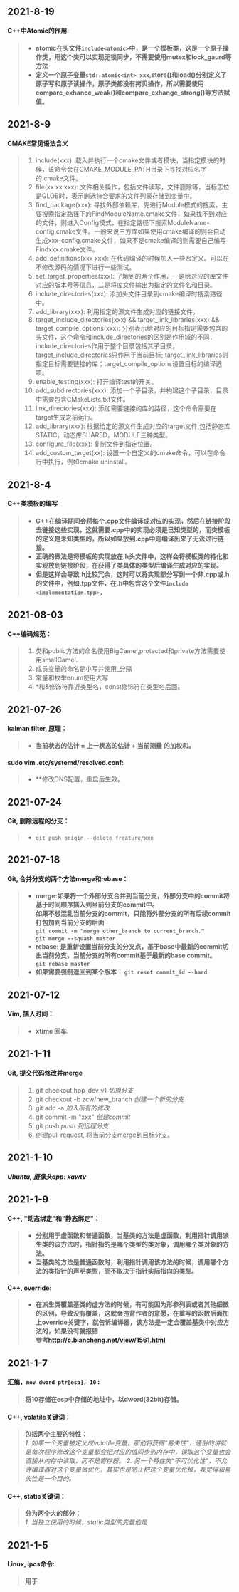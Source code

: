 ## 2021-8-19
#### **C++中Atomic的作用:**  
  >- **atomic在头文件`include<atomic>`中，是一个模板类，这是一个原子操作类，用这个类可以实现无锁同步，不需要使用mutex和lock_gaurd等方法**  
  >- **定义一个原子变量`std::atomic<int> xxx`,store()和load()分别定义了原子写和原子读操作，原子类都没有拷贝操作，所以需要使用compare_exhance_weak()和compare_exhange_strong()等方法赋值。**


## 2021-8-9
#### **CMAKE常见语法含义**  
  >1. include(xxx): 载入并执行一个cmake文件或者模块，当指定模块的时候，该命令会在CMAKE_MODULE_PATH目录下寻找对应名字的.cmake文件。  
  >2. file(xx xx xxx): 文件相关操作，包括文件读写，文件删除等，当标志位是GLOB时，表示删选符合要求的文件列表存储到变量中。  
  >3. find_package(xxx): 寻找外部依赖库，先进行Module模式的搜索，主要搜索指定路径下的FindModuleName.cmake文件，如果找不到对应的文件，则进入Config模式，在指定路径下搜索ModuleName-config.cmake文件。一般来说三方库如果使用cmake编译的则会自动生成xxx-config.cmake文件，如果不是cmake编译的则需要自己编写Findxxx.cmake文件。  
  >4. add_definitions(xxx xxx): 在代码编译的时候加入一些宏定义。可以在不修改源码的情况下进行一些测试。  
  >5. set_target_properties(xxx): 了解到的两个作用，一是给对应的库文件对应的版本号等信息，二是将库文件输出为指定的文件名和目录。  
  >6. include_directories(xxx): 添加头文件目录到cmake编译时搜索路径中。  
  >7. add_library(xxx): 利用指定的源文件生成对应的链接文件。  
  >8. target_include_directories(xxx) && target_link_libraries(xxx) && target_compile_options(xxx): 分别表示给对应的目标指定需要包含的头文件，这个命令和include_directories的区别是作用域的不同，include_directories作用于整个目录包括其子目录，target_include_directories只作用于当前目标; target_link_libraries则指定目标需要链接的库；target_compile_options设置目标的编译选项。  
  >9. enable_testing(xxx): 打开编译test的开关。  
  >10. add_subdirectories(xxx): 添加一个子目录，并构建这个子目录，目录中需要包含CMakeLists.txt文件。  
  >11. link_directories(xxx): 添加需要链接的库的路径，这个命令需要在target生成之前运行。  
  >12. add_library(xxx): 根据给定的源文件生成对应的target文件,包括静态库STATIC，动态库SHARED，MODULE三种类型。  
  >13. configure_file(xxx): 复制文件到指定位置。  
  >14. add_custom_target(xx): 设置一个自定义的cmake命令，可以在命令行中执行，例如cmake uninstall。  



## 2021-8-4
#### **C++类模板的编写**
  >- **C++在编译期间会将每个.cpp文件编译成对应的实现，然后在链接阶段去链接这些实现，这就需要.cpp中的实现必须是已知类型的，而类模板的定义是未知类型的，所以如果放到.cpp中则编译出来了无法进行链接。**
  >- **正确的做法是将模板的实现放在.h头文件中，这样会将模板类的特化和实现放到链接阶段，在获得了类具体的类型后编译生成对应的实现。**
  >- **但是这样会导致.h比较冗余，这时可以将实现部分写到一个非.cpp或.h的文件中，例如.tpp文件，在.h中包含这个文件`include <implementation.tpp>`。**


## 2021-08-03
#### **C++编码规范：**  
  >1. 类和public方法的命名使用BigCamel,protected和private方法需要使用smallCamel.  
  >2. 成员变量的命名是小写并使用_分隔  
  >3. 常量和枚举enum使用大写
  >4. *和&修饰符靠近类型名，const修饰符在类型名后面。


## 2021-07-26
#### kalman filter, 原理：
  >- **当前状态的估计 = 上一状态的估计 + 当前测量 的加权和。**  
#### sudo vim .etc/systemd/resolved.conf:  
  >- **修改DNS配置，重启后生效。

## 2021-07-24
#### Git, 删除远程的分支：
  >- `git push origin --delete freature/xxx`  





## 2021-07-18
#### Git, 合并分支的两个方法merge和rebase：
  >- **merge:如果将一个外部分支合并到当前分支，外部分支中的commit将基于时间顺序插入到当前分支的commit中。  
  如果不想混乱当前分支的commit，只能将外部分支的所有后续commit打包加到当前分支的后面  
  `git commit -m "merge other_branch to current_branch."`  
  `git merge --squash master`**  
  >- **rebase: 是重新设置当前分支的分叉点，基于base中最新的commit切出当前分支，当前分支的所有commit基于最新的base commit。  
  `git rebase master`**  
  >- **如果需要强制退回到某个版本：  `git reset commit_id --hard`**



## 2021-07-12
#### Vim, 插入时间：
  >- **xtime 回车.**


## 2021-1-11  
####  Git, 提交代码修改并merge  
  > 1. git checkout hpp_dev_v1   *切换分支*
  > 2. git checkout -b zcw/new_branch    *创建一个新的分支*
  > 3. git add -a    *加入所有的修改*  
  > 4. git commit -m "xxx"    *创建commit*
  > 5. git push     *push 到远程分支*
  > 6. 创建pull request, 将当前分支merge到目标分支。  


## 2021-1-10
##### Ubuntu, 摄像头app: xawtv  

## 2021-1-9
#### C++, "动态绑定"和"静态绑定"：  
   > - **分别用于虚函数和普通函数，当基类的方法是虚函数，利用指针调用派生类的该方法时，指针指的是哪个类型的类对象，调用哪个类对象的方法。**
   >- **当基类的方法是普通函数时，利用指针调用该方法的时候，调用哪个方法的类指针的声明类型，而不取决于指针实际指向的类型。**

#### C++, override:  
   >- **在派生类覆盖基类的虚方法的时候，有可能因为形参列表或者其他细微的区别，导致没有覆盖，这就会违背作者的意愿，在重写的函数后面加上override关键字，就告诉编译器，该方法是一定会覆盖基类中对应方法的，如果没有就报错  
   参考<http://c.biancheng.net/view/1561.html>**

## 2021-1-7
#### 汇编，`mov dword ptr[esp], 10` :  
   >  **将10存储在esp中存储的地址中，以dword(32bit)存储。**
#### C++, volatile关键词：
   > **包括两个主要的特性：**  
   > *1. 如果一个变量被定义成volatile变量，那他将获得“易失性”，通俗的讲就是每次程序修改这个变量都会把对应的值同步到内存中，读取这个变量也会直接从内存中读取，而不是寄存器。*
   > *2. 另一个特性失“不可优化性”，不允许编译器对这个变量做优化，其实也是防止把这个变量优化掉，我觉得和易失性是一个目的。*
#### C++, static关键词：
   > **分为两个大的部分：**  
   > *1. 当独立使用的时候，static类型的变量他是*

## 2021-1-5
#### Linux, ipcs命令:
   > **用于**

